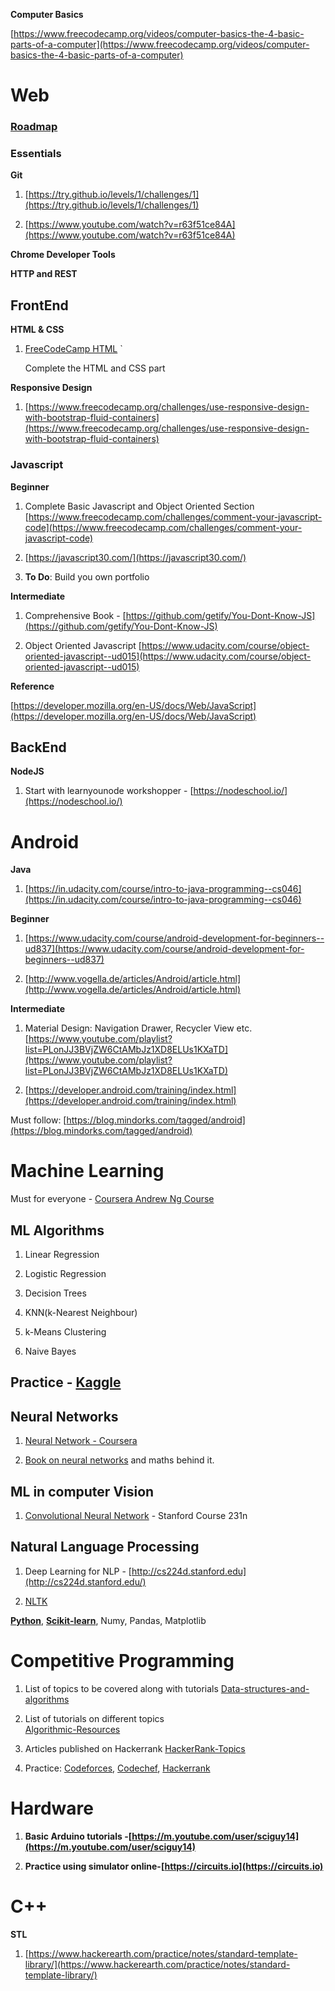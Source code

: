 **Computer Basics**

[https://www.freecodecamp.org/videos/computer-basics-the-4-basic-parts-of-a-computer](https://www.freecodecamp.org/videos/computer-basics-the-4-basic-parts-of-a-computer) 

# Web

### **[Roadmap](https://medium.freecodecamp.org/a-roadmap-to-becoming-a-web-developer-in-2017-b6ac3dddd0cf)**

### Essentials

**Git**

1. [https://try.github.io/levels/1/challenges/1](https://try.github.io/levels/1/challenges/1) 

2. [https://www.youtube.com/watch?v=r63f51ce84A](https://www.youtube.com/watch?v=r63f51ce84A) 

**Chrome Developer Tools**

**HTTP and REST**

## FrontEnd

**HTML & CSS**

1. [FreeCodeCamp HTML](https://www.freecodecamp.org/challenges/say-hello-to-html-elements)	`

	Complete the HTML and CSS part

**Responsive Design**

1. [https://www.freecodecamp.org/challenges/use-responsive-design-with-bootstrap-fluid-containers](https://www.freecodecamp.org/challenges/use-responsive-design-with-bootstrap-fluid-containers) 

### Javascript

**Beginner**

1. Complete Basic Javascript and Object Oriented Section [https://www.freecodecamp.com/challenges/comment-your-javascript-code](https://www.freecodecamp.com/challenges/comment-your-javascript-code) 

2. [https://javascript30.com/](https://javascript30.com/)

3. **To Do**: Build you own portfolio

	

**Intermediate**

1. Comprehensive Book - [https://github.com/getify/You-Dont-Know-JS](https://github.com/getify/You-Dont-Know-JS) 

2. Object Oriented Javascript [https://www.udacity.com/course/object-oriented-javascript--ud015](https://www.udacity.com/course/object-oriented-javascript--ud015) 

**Reference**

[https://developer.mozilla.org/en-US/docs/Web/JavaScript](https://developer.mozilla.org/en-US/docs/Web/JavaScript) 

## BackEnd

**NodeJS**

1. Start with learnyounode workshopper - [https://nodeschool.io/](https://nodeschool.io/) 

# Android

**Java**

1. [https://in.udacity.com/course/intro-to-java-programming--cs046](https://in.udacity.com/course/intro-to-java-programming--cs046)

 

**Beginner**	

1. [https://www.udacity.com/course/android-development-for-beginners--ud837](https://www.udacity.com/course/android-development-for-beginners--ud837) 

2. [http://www.vogella.de/articles/Android/article.html](http://www.vogella.de/articles/Android/article.html) 

**Intermediate**

1. Material Design: Navigation Drawer,  Recycler View etc. [https://www.youtube.com/playlist?list=PLonJJ3BVjZW6CtAMbJz1XD8ELUs1KXaTD](https://www.youtube.com/playlist?list=PLonJJ3BVjZW6CtAMbJz1XD8ELUs1KXaTD) 

2. [https://developer.android.com/training/index.html](https://developer.android.com/training/index.html) 

Must follow: [https://blog.mindorks.com/tagged/android](https://blog.mindorks.com/tagged/android) 

# Machine Learning

Must for everyone - [Coursera Andrew Ng Course](https://www.coursera.org/learn/machine-learning)

## ML Algorithms

1. Linear Regression

2. Logistic Regression

3. Decision Trees

4. KNN(k-Nearest Neighbour)

5. k-Means Clustering

6. Naive Bayes

## Practice - [Kaggle](https://www.kaggle.com/)

## Neural Networks

1. [Neural Network - Coursera](https://www.coursera.org/learn/neural-networks)

2. [Book on neural networks](http://neuralnetworksanddeeplearning.com/) and maths behind it.

## ML in computer Vision

1. [Convolutional Neural Network](http://cs231n.stanford.edu) - Stanford Course 231n

## Natural Language Processing

1. Deep Learning for NLP - [http://cs224d.stanford.edu](http://cs224d.stanford.edu/)

2. [NLTK](http://www.nltk.org/)

**[Python](https://www.udacity.com/course/intro-to-data-analysis--ud170)**,  **[Scikit-learn](https://github.com/justmarkham/scikit-learn-videos)**, Numy, Pandas, Matplotlib

     

# Competitive Programming

1. List of topics to be covered along with tutorials 
[Data-structures-and-algorithms](https://discuss.codechef.com/questions/48877/data-structures-and-algorithms) 

2. List of tutorials on different topics 		
[Algorithmic-Resources](https://github.com/hkirat/Algorithmic-Resources) 

3. Articles published on Hackerrank [HackerRank-Topics](https://github.com/manoharreddyporeddy/HackerRank-Topics) 

4. Practice: [Codeforces](http://codeforces.com/), [Codechef](http://www.codechef.com/), [Hackerrank](https://www.hackerrank.com/)

# Hardware

1. **Basic Arduino tutorials -[https://m.youtube.com/user/sciguy14](https://m.youtube.com/user/sciguy14)**

2. **Practice using simulator online-[https://circuits.io](https://circuits.io)**

# C++

**STL**

1. [https://www.hackerearth.com/practice/notes/standard-template-library/](https://www.hackerearth.com/practice/notes/standard-template-library/)


